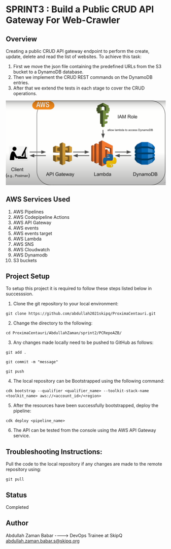 # SPRINT3 : Build a Public CRUD API Gateway For Web-Crawler
## Overview
Creating a public CRUD API gateway endpoint to perform the create, update, delete and read the list of websites. To achieve this task: 
1. First we move the json file containing the predefined URLs from the S3 bucket to a DynamoDB database. 
2. Then we implement the CRUD REST commands on the DynamoDB entries.
3. After that we extend the tests in each stage to cover the CRUD operations.
<p align="center">
  <img src="https://github.com/abdullah2021skipq/ProximaCentauri/blob/main/AbdullahZaman/image.png" />
</p>

## AWS Services Used
1. AWS Pipelines
2. AWS Codepipeline Actions
3. AWS API Gateway
4. AWS events
5. AWS events target
6. AWS Lambda
7. AWS SNS
8. AWS Cloudwatch
9. AWS Dynamodb
10. S3 buckets

## Project Setup
To setup this project it is required to follow these steps listed below in successsion.
1. Clone the git repository to your local environment:
```
git clone https://github.com/abdullah2021skipq/ProximaCentauri.git
```
2. Change the directory to the following:
```
cd ProximaCentauri/AbdullahZaman/sprint2/PCRepoAZB/
```
3. Any changes made locally need to be pushed to GitHub as follows:
```
git add .
```
```
git commit -m "message"
```
```
git push
```
4. The local repository can be Bootstrapped using the following command:
```
cdk bootstrap --qualifier <qualifier_name> --toolkit-stack-name <toolkit_name> aws://<account_id>/<region>
```
5. After the resources have been successfully bootstrapped, deploy the pipeline:
```
cdk deploy <pipeline_name>
```
6. The API can be tested from the console using the AWS API Gateway service.
## Troubleshooting Instructions:
Pull the code to the local repository if any changes are made to the remote repository using:
```
git pull
```

## Status
Completed

## Author
Abdullah Zaman Babar  ----> DevOps Trainee at SkipQ     <abdullah.zaman.babar.s@skipq.org>
